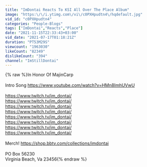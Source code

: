 ```yaml
---
title: "ImDontai Reacts To KSI All Over The Place Album"
image: "https:\/\/i.ytimg.com\/vi\/c0PXHpudtn4\/hqdefault.jpg"
vid_id: "c0PXHpudtn4"
categories: "People-Blogs"
tags: ["ImDontai","Reacts","Place"]
date: "2021-11-15T22:33:43+03:00"
vid_date: "2021-07-17T01:18:21Z"
duration: "PT53M29S"
viewcount: "1963030"
likeCount: "82349"
dislikeCount: "394"
channel: "ImStillDontai"
---
```

{% raw %}In Honor Of MajinCarp<br /><br />Intro Song <a rel="nofollow" target="blank" href="https://www.youtube.com/watch?v=HMn8ImhUVwU">https://www.youtube.com/watch?v=HMn8ImhUVwU</a><br /><br /><a rel="nofollow" target="blank" href="https://www.twitch.tv/im_dontai/">https://www.twitch.tv/im_dontai/</a><br /><a rel="nofollow" target="blank" href="https://www.twitch.tv/im_dontai/">https://www.twitch.tv/im_dontai/</a><br /><a rel="nofollow" target="blank" href="https://www.twitch.tv/im_dontai/">https://www.twitch.tv/im_dontai/</a><br /><a rel="nofollow" target="blank" href="https://www.twitch.tv/im_dontai/">https://www.twitch.tv/im_dontai/</a><br /><a rel="nofollow" target="blank" href="https://www.twitch.tv/im_dontai/">https://www.twitch.tv/im_dontai/</a><br /><a rel="nofollow" target="blank" href="https://www.twitch.tv/im_dontai/">https://www.twitch.tv/im_dontai/</a><br /><a rel="nofollow" target="blank" href="https://www.twitch.tv/im_dontai/">https://www.twitch.tv/im_dontai/</a><br /><a rel="nofollow" target="blank" href="https://www.twitch.tv/im_dontai/">https://www.twitch.tv/im_dontai/</a><br /><br />Merch! <a rel="nofollow" target="blank" href="https://shop.bbtv.com/collections/imdontai">https://shop.bbtv.com/collections/imdontai</a><br /><br />PO Box 56230<br />Virginia Beach, Va 23456{% endraw %}

